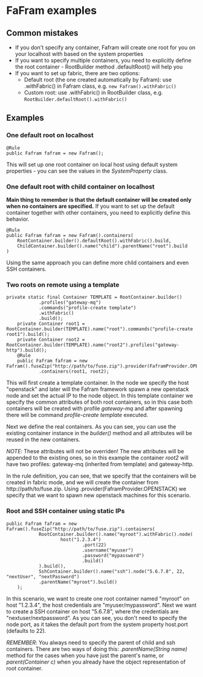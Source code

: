 # FaFram examples

## Common mistakes

* If you don't specify any container, Fafram will create one root for you on your localhost with based on the system properties
* If you want to specify multiple containers, you need to explicitly define the root container - RootBuilder method .defaultRoot() will help you
* If you want to set up fabric, there are two options:
  * Default root (the one created automatically by Fafram): use .withFabric() in Fafram class, e.g. `new Fafram().withFabric()`
  * Custom root: use .withFabric() in RootBuilder class, e.g. `RootBuilder.defaultRoot().withFabric()`

## Examples

### One default root on localhost

```
@Rule
public Fafram fafram = new Fafram();
```

This will set up one root container on local host using default system properties - you can see the values in the *SystemProperty* class.

### One default root with child container on localhost

**Main thing to remember is that the default container will be created only when no containers are specified.** If you want to set up the default
container together with other containers, you need to explicitly define this behavior.

```
@Rule
public Fafram fafram = new Fafram().containers(
	RootContainer.builder().defaultRoot().withFabric().build,
	ChildContainer.builder().name("child").parentName("root").build
)
```

Using the same approach you can define more child containers and even SSH containers.

### Two roots on remote using a template

```
private static final Container TEMPLATE = RootContainer.builder()
			.profiles("gateway-mq")
			.commands("profile-create template")
			.withFabric()
			.build();
	private Container root1 = RootContainer.builder(TEMPLATE).name("root").commands("profile-create root1").build();
	private Container root2 = RootContainer.builder(TEMPLATE).name("root2").profiles("gateway-http").build();
	@Rule
	public Fafram fafram = new Fafram().fuseZip("http://path/to/fuse.zip").provider(FaframProvider.OPENSTACK)
			.containers(root1, root2);
```

This will first create a template container. In the node we specify the host "openstack" and later will the Fafram framework spawn a new openstack
node and set the actual IP to the node object. In this template container we specify the common attributes of both root containers, so in this case
both containers will be created with profile _gateway-mq_ and after spawning there will be command _profile-create template_ executed.

Next we define the real containers. As you can see, you can use the existing container instance in the _builder()_ method and all attributes will
be reused in the new containers. 

*NOTE*: These attributes will not be overriden! The new attributes will be appended to the existing ones, so in this example the container _root2_
will have two profiles: gateway-mq (inherited from template) and gateway-http.

In the rule definition, you can see, that we specify that the containers will be created in fabric mode, and we will create the container from
http://path/to/fuse.zip. Using .provider(FaframProvider.OPENSTACK) we specify that we want to spawn new openstack machines for this scenario.

### Root and SSH container using static IPs

```
public Fafram fafram = new Fafram().fuseZip("http://path/to/fuse.zip").containers(
			RootContainer.builder().name("myroot").withFabric().node(
					host("1.2.3.4")
							.port(22)
							.username("myuser")
							.password("mypassword")
							.build()
			).build(),
			SshContainer.builder().name("ssh").node("5.6.7.8", 22, "nextUser", "nextPassword")
			.parentName("myroot").build()
	);
```

In this scenario, we want to create one root container named "myroot" on host "1.2.3.4", the host credentials are "myuser/mypassword". Next we want
to create a SSH container on host "5.6.7.8", where the credentials are "nextuser/nextpassword". As you can see, you don't need to specify the node
port, as it takes the default port from the system property host.port (defaults to 22).

*REMEMBER*: You always need to specify the parent of child and ssh containers. There are two ways of doing this: _.parentName(String name)_ method
for the cases when you have just the parent's name, or _parent(Container c)_ when you already have the object representation of root container.

